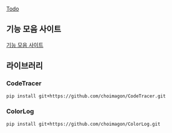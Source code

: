 [Todo](https://github.com/choimagon/Todo)

## 기능 모음 사이트
[기능 모음 사이트](https://functionweb.netlify.app/)

## 라이브러리
### CodeTracer
```bash
pip install git+https://github.com/choimagon/CodeTracer.git
```
### ColorLog
```bash
pip install git+https://github.com/choimagon/ColorLog.git
```
<!--
**choimagon/choimagon** is a ✨ _special_ ✨ repository because its `README.md` (this file) appears on your GitHub profile.

Here are some ideas to get you started:

- 🔭 I’m currently working on ...
- 🌱 I’m currently learning ...
- 👯 I’m looking to collaborate on ...
- 🤔 I’m looking for help with ...
- 💬 Ask me about ...
- 📫 How to reach me: ...
- 😄 Pronouns: ...
- ⚡ Fun fact: ...
-->
